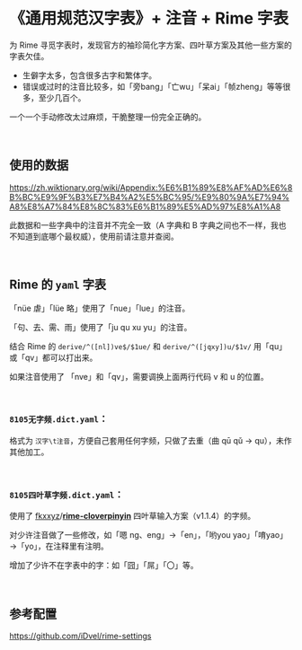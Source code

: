 # 《通用规范汉字表》+ 注音 + Rime 字表

为 Rime 寻觅字表时，发现官方的袖珍简化字方案、四叶草方案及其他一些方案的字表欠佳。

-   生僻字太多，包含很多古字和繁体字。
-   错误或过时的注音比较多，如「旁bang」「亡wu」「呆ai」「帧zheng」等等很多，至少几百个。

一个一个手动修改太过麻烦，干脆整理一份完全正确的。

 <br>

## 使用的数据

https://zh.wiktionary.org/wiki/Appendix:%E6%B1%89%E8%AF%AD%E6%8B%BC%E9%9F%B3%E7%B4%A2%E5%BC%95/%E9%80%9A%E7%94%A8%E8%A7%84%E8%8C%83%E6%B1%89%E5%AD%97%E8%A1%A8  

此数据和一些字典中的注音并不完全一致（A 字典和 B 字典之间也不一样，我也不知道到底哪个最权威），使用前请注意并查阅。

<br>

## Rime 的 `yaml` 字表

「nüe 虐」「lüe 略」使用了「nue」「lue」的注音。

「句、去、需、雨」使用了「ju qu xu yu」的注音。

结合 Rime 的 `derive/^([nl])ve$/$1ue/` 和 `derive/^([jqxy])u/$1v/` 用「qu」或「qv」都可以打出来。

如果注音使用了 「nve」和「qv」，需要调换上面两行代码 v 和 u 的位置。

<br>

### `8105无字频.dict.yaml`：

格式为 `汉字\t注音`，方便自己套用任何字频，只做了去重（曲 qū qǔ → qu），未作其他加工。

<br>

### `8105四叶草字频.dict.yaml`：

使用了 [fkxxyz](https://github.com/fkxxyz)/**[rime-cloverpinyin](https://github.com/fkxxyz/rime-cloverpinyin)**  四叶草输入方案（v1.1.4）的字频。

对少许注音做了一些修改，如「嗯 ng、eng」→「en」，「哟you yao」「唷yao」→「yo」，在注释里有注明。

增加了少许不在字表中的字：如「囧」「屌」「〇」等。

<br>

## 参考配置

https://github.com/iDvel/rime-settings

